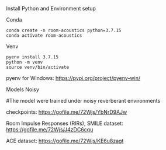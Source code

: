 Install Python and Environment setup 

Conda
```
conda create -n room-acoustics python=3.7.15
conda activate room-acoustics
```
Venv
```
pyenv install 3.7.15
python -m venv
source venv/bin/activate
```
pyenv for Windows: https://pypi.org/project/pyenv-win/


Models Noisy 

#The model were trained under noisy reverberant environments

checkpoints: https://gofile.me/72Wjs/YbNrD9AJw

Room Impulse Responses (RIRs), SMILE dataset: https://gofile.me/72Wjs/J4zDC6cqu

ACE dataset: https://gofile.me/72Wjs/KE6u8zagt
